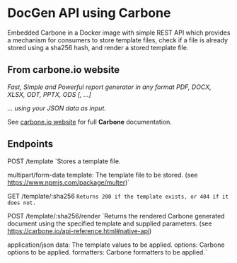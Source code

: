 # DocGen API using Carbone 
Embedded Carbone in a Docker image with simple REST API which provides a mechanism for consumers to store template files, check if a file is already stored using a sha256 hash, and render a stored template file.

## From carbone.io website
_Fast, Simple and Powerful report generator in any format PDF, DOCX, XLSX, ODT, PPTX, ODS [, ...]_

_... using your JSON data as input._

See [carbone.io website](https://carbone.io) for full **Carbone** documentation.

## Endpoints

POST /template
`Stores a template file.

multipart/form-data
template: The template file to be stored. (see https://www.npmjs.com/package/multer)`

GET /template/:sha256
`Returns 200 if the template exists, or 404 if it does not.`

POST /template/:sha256/render
`Returns the rendered Carbone generated document using the specified template and supplied parameters. (see https://carbone.io/api-reference.html#native-api)

application/json
data: The template values to be applied.
options: Carbone options to be applied.
formatters: Carbone formatters to be applied.`
